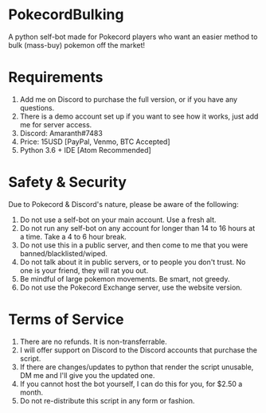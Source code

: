 # PokecordBulking
A python self-bot made for Pokecord players who want an easier method to bulk (mass-buy) pokemon off the market!

# Requirements
1. Add me on Discord to purchase the full version, or if you have any questions.
2. There is a demo account set up if you want to see how it works, just add me for server access.
3. Discord: Amaranth#7483
4. Price: 15USD [PayPal, Venmo, BTC Accepted]
5. Python 3.6 + IDE [Atom Recommended]

# Safety & Security
Due to Pokecord & Discord's nature, please be aware of the following:

1. Do not use a self-bot on your main account. Use a fresh alt.
2. Do not run any self-bot on any account for longer than 14 to 16 hours at a time. Take a 4 to 6 hour break.
3. Do not use this in a public server, and then come to me that you were banned/blacklisted/wiped.
4. Do not talk about it in public servers, or to people you don't trust. No one is your friend, they will rat you out.
5. Be mindful of large pokemon movements. Be smart, not greedy.
6. Do not use the Pokecord Exchange server, use the website version.

# Terms of Service

1. There are no refunds. It is non-transferrable.
2. I will offer support on Discord to the Discord accounts that purchase the script.
3. If there are changes/updates to python that render the script unusable, DM me and I'll give you the updated one.
4. If you cannot host the bot yourself, I can do this for you, for $2.50 a month.
5. Do not re-distribute this script in any form or fashion.
